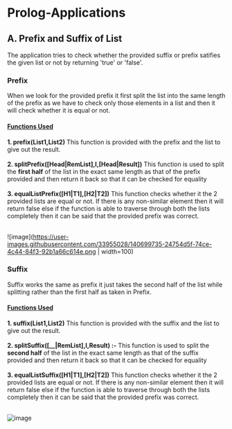 # Prolog-Applications
## A. Prefix and Suffix of List
The application tries to check whether the provided suffix or prefix satifies the given list or not by returning 'true' or 'false'.
### Prefix
When we look for the provided prefix it first split the list into the same length of the prefix as we have to check only those elements in a list and then it will check whether it is equal or not.
#### <ins>Functions Used</ins>
**1. prefix(List1,List2)**
    This function is provided with the prefix and the list to give out the result.<br /><br />
**2. splitPrefix([Head|RemList],I,[Head|Result])**
    This function is used to split the **first half** of the list in the exact same length as that of the prefix provided and then return it back so that it can be checked for equality<br /><br />
**3. equalListPrefix([H1|T1],[H2|T2])**
    This function checks whether it the 2 provided lists are equal or not. If there is any non-similar element then it will return false else if the function is able to traverse through both the lists completely then it can be said that the provided prefix was correct. <br /><br />
    
![image](https://user-images.githubusercontent.com/33955028/140699735-24754d5f-74ce-4c44-84f3-92b1a66c614e.png | width=100)

### Suffix
Suffix works the same as prefix it just takes the second half of the list while splitting rather than the first half as taken in Prefix.

#### <ins>Functions Used</ins>
**1. suffix(List1,List2)**
    This function is provided with the suffix and the list to give out the result.<br /><br />
**2. splitSuffix([__|RemList],I,Result) :-**
    This function is used to split the **second half** of the list in the exact same length as that of the suffix provided and then return it back so that it can be checked for equality<br /><br />
**3. equalListSuffix([H1|T1],[H2|T2])**
    This function checks whether it the 2 provided lists are equal or not. If there is any non-similar element then it will return false else if the function is able to traverse through both the lists completely then it can be said that the provided prefix was correct. <br /><br />

![image](https://user-images.githubusercontent.com/33955028/140699764-59456196-d158-4006-b862-bddbce9a3720.png)

